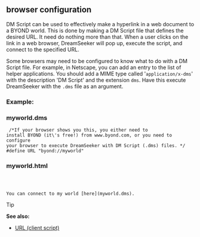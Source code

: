 ## browser configuration


DM Script can be used to effectively make a hyperlink in a web
document to a BYOND world. This is done by making a DM Script file that
defines the desired URL. It need do nothing more than that. When a user
clicks on the link in a web browser, DreamSeeker will pop up, execute
the script, and connect to the specified URL. 

Some browsers may
need to be configured to know what to do with a DM Script file. For
example, in Netscape, you can add an entry to the list of helper
applications. You should add a MIME type called \'`application/x-dms`\'
with the description \'DM Script\' and the extension `dms`. Have this
execute DreamSeeker with the `.dms` file as an argument.
### Example:
### myworld.dms

```dm
 /*If your browser shows you this, you either need to
install BYOND (it\'s free!) from www.byond.com, or you need to configure
your browser to execute DreamSeeker with DM Script (.dms) files. */
#define URL "byond://myworld" 
```

### myworld.html

```dm



You can connect to my world [here](myworld.dms).

```


> [!TIP] 
> **See also:**
> +   [URL (client script)](/ref/client/var/script/URL.md) 